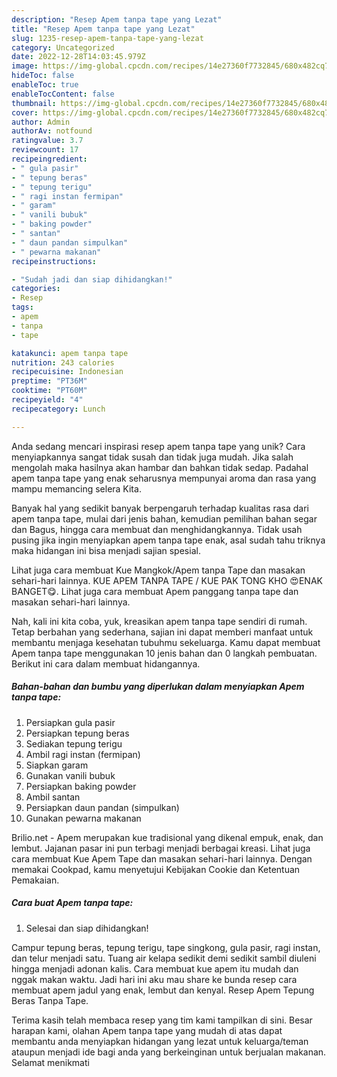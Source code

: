 ```yaml
---
description: "Resep Apem tanpa tape yang Lezat"
title: "Resep Apem tanpa tape yang Lezat"
slug: 1235-resep-apem-tanpa-tape-yang-lezat
category: Uncategorized
date: 2022-12-28T14:03:45.979Z
image: https://img-global.cpcdn.com/recipes/14e27360f7732845/680x482cq70/apem-tanpa-tape-foto-resep-utama.jpg
hideToc: false
enableToc: true
enableTocContent: false
thumbnail: https://img-global.cpcdn.com/recipes/14e27360f7732845/680x482cq70/apem-tanpa-tape-foto-resep-utama.jpg
cover: https://img-global.cpcdn.com/recipes/14e27360f7732845/680x482cq70/apem-tanpa-tape-foto-resep-utama.jpg
author: Admin
authorAv: notfound
ratingvalue: 3.7
reviewcount: 17
recipeingredient:
- " gula pasir"
- " tepung beras"
- " tepung terigu"
- " ragi instan fermipan"
- " garam"
- " vanili bubuk"
- " baking powder"
- " santan"
- " daun pandan simpulkan"
- " pewarna makanan"
recipeinstructions:

- "Sudah jadi dan siap dihidangkan!"
categories:
- Resep
tags:
- apem
- tanpa
- tape

katakunci: apem tanpa tape 
nutrition: 243 calories
recipecuisine: Indonesian
preptime: "PT36M"
cooktime: "PT60M"
recipeyield: "4"
recipecategory: Lunch

---
```





Anda sedang mencari inspirasi resep apem tanpa tape yang unik? Cara menyiapkannya sangat tidak susah dan tidak juga mudah. Jika salah mengolah maka hasilnya akan hambar dan bahkan tidak sedap. Padahal apem tanpa tape yang enak seharusnya mempunyai aroma dan rasa yang mampu memancing selera Kita.





Banyak hal yang sedikit banyak berpengaruh terhadap kualitas rasa dari apem tanpa tape, mulai dari jenis bahan, kemudian pemilihan bahan segar dan Bagus, hingga cara membuat dan menghidangkannya. Tidak usah pusing jika ingin menyiapkan apem tanpa tape enak,      asal sudah tahu triknya maka hidangan ini bisa menjadi sajian spesial.














Lihat juga cara membuat Kue Mangkok/Apem tanpa Tape dan masakan sehari-hari lainnya. KUE APEM TANPA TAPE / KUE PAK TONG KHO 😍ENAK BANGET😋. Lihat juga cara membuat Apem panggang tanpa tape dan masakan sehari-hari lainnya.






Nah, kali ini kita coba, yuk, kreasikan apem tanpa tape sendiri di rumah. Tetap berbahan yang sederhana, sajian ini dapat memberi manfaat untuk membantu menjaga kesehatan tubuhmu sekeluarga. Kamu dapat membuat Apem tanpa tape menggunakan 10 jenis bahan dan 0 langkah pembuatan. Berikut ini cara dalam membuat hidangannya.

<!--inarticleads1-->

##### Bahan-bahan dan bumbu yang diperlukan dalam menyiapkan Apem tanpa tape:

1. Persiapkan  gula pasir
1. Persiapkan  tepung beras
1. Sediakan  tepung terigu
1. Ambil  ragi instan (fermipan)
1. Siapkan  garam
1. Gunakan  vanili bubuk
1. Persiapkan  baking powder
1. Ambil  santan
1. Persiapkan  daun pandan (simpulkan)
1. Gunakan  pewarna makanan


Brilio.net - Apem merupakan kue tradisional yang dikenal empuk, enak, dan lembut. Jajanan pasar ini pun terbagi menjadi berbagai kreasi. Lihat juga cara membuat Kue Apem Tape dan masakan sehari-hari lainnya. Dengan memakai Cookpad, kamu menyetujui Kebijakan Cookie dan Ketentuan Pemakaian. 

<!--inarticleads2-->

##### Cara buat Apem tanpa tape:


1. Selesai dan siap dihidangkan!

Campur tepung beras, tepung terigu, tape singkong, gula pasir, ragi instan, dan telur menjadi satu. Tuang air kelapa sedikit demi sedikit sambil diuleni hingga menjadi adonan kalis. Cara membuat kue apem itu mudah dan nggak makan waktu. Jadi hari ini aku mau share ke bunda resep cara membuat apem jadul yang enak, lembut dan kenyal. Resep Apem Tepung Beras Tanpa Tape. 

Terima kasih telah membaca resep yang tim kami tampilkan di sini. Besar harapan kami, olahan Apem tanpa tape yang mudah di atas dapat membantu anda menyiapkan hidangan yang lezat untuk keluarga/teman ataupun menjadi ide bagi anda yang berkeinginan untuk berjualan makanan. Selamat menikmati
